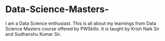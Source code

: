# Data-Science-Masters-
I am a Data Science enthusiast. This is all about my learnings from Data Science Masters course offered by PWSkills. It is taught by Krish Naik Sir and Sudhanshu Kumar Sir.
